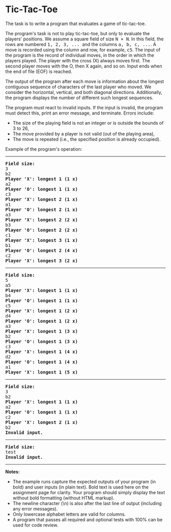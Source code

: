 <h1>Tic-Tac-Toe</h1>
<td class="lrtbCell" colspan="3" align="left"><p>The task is to write a program that evaluates a game of tic-tac-toe.</p>
<p>The program's task is not to play tic-tac-toe, but only to evaluate the players' positions.
We assume a square field of size <tt>N &times; N</tt>. In this field, the rows are numbered <tt>1, 2, 3, ... </tt> and the columns <tt>a, b, c, ...</tt>.
A move is recorded using the column and row, for example, <tt>c5</tt>.
The input of the program is the record of individual moves, in the order in which the players played.
The player with the cross (X) always moves first. The second player moves with the O, then X again, and so on. Input ends when the end of file (EOF) is reached.</p>
<p>The output of the program after each move is information about the longest contiguous sequence
of characters of the last player who moved. We consider the horizontal, vertical, and both diagonal directions.
Additionally, the program displays the number of different such longest sequences.</p>
<p>The program must react to invalid inputs. If the input is invalid, the program
must detect this, print an error message, and terminate. Errors include:</p>
<ul>
 <li>The size of the playing field is not an integer or is outside the bounds of 3 to 26,</li>
 <li>The move provided by a player is not valid (out of the playing area),</li>
 <li>The move is repeated (i.e., the specified position is already occupied).</li>
</ul>
<p>Example of the program's operation:</p>
<hr />
<pre>
<b>Field size:</b>
3
b2
<b>Player 'X': longest 1 (1 x)</b>
a2
<b>Player 'O': longest 1 (1 x)</b>
c3
<b>Player 'X': longest 2 (1 x)</b>
a1
<b>Player 'O': longest 2 (1 x)</b>
a3
<b>Player 'X': longest 2 (2 x)</b>
b3
<b>Player 'O': longest 2 (2 x)</b>
c1
<b>Player 'X': longest 3 (1 x)</b>
b1
<b>Player 'O': longest 2 (4 x)</b>
c2
<b>Player 'X': longest 3 (2 x)</b>
</pre>
<hr />
<pre>
<b>Field size:</b>
5
a5
<b>Player 'X': longest 1 (1 x)</b>
b4
<b>Player 'O': longest 1 (1 x)</b>
c5
<b>Player 'X': longest 1 (2 x)</b>
d4
<b>Player 'O': longest 1 (2 x)</b>
a3
<b>Player 'X': longest 1 (3 x)</b>
b2
<b>Player 'O': longest 1 (3 x)</b>
c3
<b>Player 'X': longest 1 (4 x)</b>
d2
<b>Player 'O': longest 1 (4 x)</b>
a1
<b>Player 'X': longest 1 (5 x)</b>
</pre>
<hr />
<pre>
<b>Field size:</b>
3
b2
<b>Player 'X': longest 1 (1 x)</b>
a2
<b>Player 'O': longest 1 (1 x)</b>
c2
<b>Player 'X': longest 2 (1 x)</b>
b2
<b>Invalid input.</b>
</pre>
<hr />
<pre>
<b>Field size:</b>
test
<b>Invalid input.</b>
</pre>
<hr />
<b>Notes:</b>
<ul>
 <li>The example runs capture the expected outputs of your program (in bold) and user inputs (in plain text). Bold text is used here on the assignment page for clarity.
     Your program should simply display the text without bold formatting (without HTML markup).</li>
 <li>The newline character (\n) is also after the last line of output (including any error messages).</li>
 <li>Only lowercase alphabet letters are valid for columns.</li>
 <li>A program that passes all required and optional tests with 100% can be used for code review.</li>
</ul>
</td>